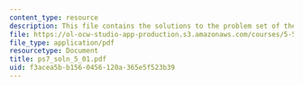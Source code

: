 ```yaml
---
content_type: resource
description: This file contains the solutions to the problem set of the course.
file: https://ol-ocw-studio-app-production.s3.amazonaws.com/courses/5-512-synthetic-organic-chemistry-ii-spring-2005/f3acea5bb1560456120a365e5f523b39_ps7_soln_5_01.pdf
file_type: application/pdf
resourcetype: Document
title: ps7_soln_5_01.pdf
uid: f3acea5b-b156-0456-120a-365e5f523b39
---
```

